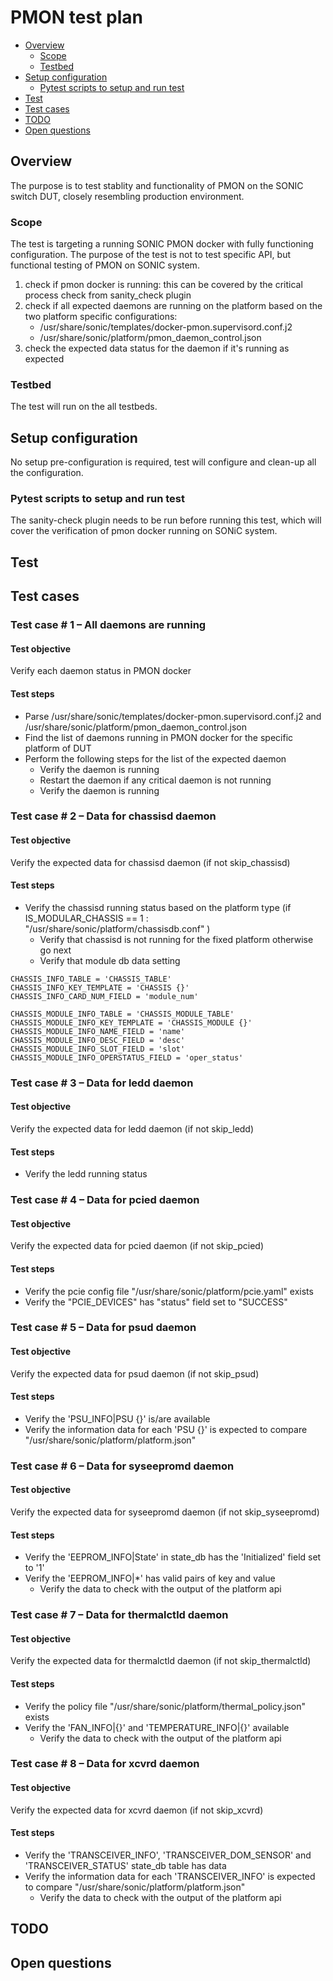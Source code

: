 # PMON test plan

* [Overview](#Overview)
   * [Scope](#Scope)
   * [Testbed](#Testbed)
* [Setup configuration](#Setup%20configuration)
   * [Pytest scripts to setup and run test](#Ansible%20scripts%20to%20setup%20and%20run%20test)
* [Test](#Test)
* [Test cases](#Test%20cases)
* [TODO](#TODO)
* [Open questions](#Open%20questions)

## Overview
The purpose is to test stablity and functionality of PMON on the SONIC switch DUT, closely resembling production environment.

### Scope
The test is targeting a running SONIC PMON docker with fully functioning configuration. The purpose of the test is not to test specific API, but functional testing of PMON on SONIC system.
1. check if pmon docker is running: this can be covered by the critical process check  from sanity_check plugin
2. check if all expected daemons are running on the platform based on the two platform specific configurations:  
   - /usr/share/sonic/templates/docker-pmon.supervisord.conf.j2
   - /usr/share/sonic/platform/pmon_daemon_control.json
3. check the expected data status for the daemon if it's running as expected

### Testbed
The test will run on the all testbeds.

## Setup configuration
No setup pre-configuration is required, test will configure and clean-up all the configuration.
### Pytest scripts to setup and run test
The sanity-check plugin needs to be run before running this test, which will cover the verification of pmon docker running on SONiC system.

## Test

## Test cases

### Test case # 1 – All daemons are running
#### Test objective
Verify each daemon status in PMON docker
#### Test steps
* Parse /usr/share/sonic/templates/docker-pmon.supervisord.conf.j2 and /usr/share/sonic/platform/pmon_daemon_control.json
* Find the list of daemons running in PMON docker for the specific platform of DUT
* Perform the following steps for the list of the expected daemon
	* Verify the daemon is running
	* Restart the daemon if any critical daemon is not running
	* Verify the daemon is running

### Test case # 2 – Data for chassisd daemon
#### Test objective
Verify the expected data for chassisd daemon (if not skip_chassisd)
#### Test steps
* Verify the chassisd running status based on the platform type (if IS_MODULAR_CHASSIS == 1 : "/usr/share/sonic/platform/chassisdb.conf" )
	* Verify that chassisd is not running for the fixed platform otherwise go next
	* Verify that module db data setting
```
CHASSIS_INFO_TABLE = 'CHASSIS_TABLE'
CHASSIS_INFO_KEY_TEMPLATE = 'CHASSIS {}'
CHASSIS_INFO_CARD_NUM_FIELD = 'module_num'

CHASSIS_MODULE_INFO_TABLE = 'CHASSIS_MODULE_TABLE'
CHASSIS_MODULE_INFO_KEY_TEMPLATE = 'CHASSIS_MODULE {}'
CHASSIS_MODULE_INFO_NAME_FIELD = 'name'
CHASSIS_MODULE_INFO_DESC_FIELD = 'desc'
CHASSIS_MODULE_INFO_SLOT_FIELD = 'slot'
CHASSIS_MODULE_INFO_OPERSTATUS_FIELD = 'oper_status'
```

### Test case # 3 – Data for ledd daemon
#### Test objective
Verify the expected data for ledd daemon (if not skip_ledd)
#### Test steps
* Verify the ledd running status

### Test case # 4 – Data for pcied daemon
#### Test objective
Verify the expected data for pcied daemon (if not skip_pcied)
#### Test steps
* Verify the pcie config file "/usr/share/sonic/platform/pcie.yaml" exists
* Verify the "PCIE_DEVICES" has "status" field set to "SUCCESS" 

### Test case # 5 – Data for psud daemon
#### Test objective
Verify the expected data for psud daemon (if not skip_psud)
#### Test steps
* Verify the 'PSU_INFO|PSU {}' is/are available
* Verify the information data for each 'PSU {}' is expected to compare "/usr/share/sonic/platform/platform.json"

### Test case # 6 – Data for syseepromd daemon
#### Test objective
Verify the expected data for syseepromd daemon (if not skip_syseepromd)
#### Test steps
* Verify the 'EEPROM_INFO|State' in state_db has the 'Initialized' field set to '1'
* Verify the 'EEPROM_INFO|*' has valid pairs of key and value
   * Verify the data to check with the output of the platform api 

### Test case # 7 – Data for thermalctld daemon
#### Test objective
Verify the expected data for thermalctld daemon (if not skip_thermalctld)
#### Test steps
* Verify the policy file "/usr/share/sonic/platform/thermal_policy.json" exists
* Verify the 'FAN_INFO|{}' and 'TEMPERATURE_INFO|{}' available
   * Verify the data to check with the output of the platform api 

### Test case # 8 – Data for xcvrd daemon
#### Test objective
Verify the expected data for xcvrd daemon (if not skip_xcvrd)
#### Test steps
* Verify the 'TRANSCEIVER_INFO', 'TRANSCEIVER_DOM_SENSOR' and 'TRANSCEIVER_STATUS' state_db table has data
* Verify the information data for each 'TRANSCEIVER_INFO' is expected to compare "/usr/share/sonic/platform/platform.json"
   * Verify the data to check with the output of the platform api 

## TODO

## Open questions
